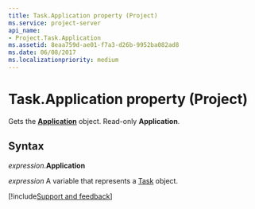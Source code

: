 ```yaml
---
title: Task.Application property (Project)
ms.service: project-server
api_name:
- Project.Task.Application
ms.assetid: 8eaa759d-ae01-f7a3-d26b-9952ba082ad8
ms.date: 06/08/2017
ms.localizationpriority: medium
---
```



# Task.Application property (Project)

Gets the **[Application](Project.Application.md)** object. Read-only **Application**.


## Syntax

_expression_.**Application**

_expression_ A variable that represents a [Task](./Project.Task.md) object.

[!include[Support and feedback](~/includes/feedback-boilerplate.md)]